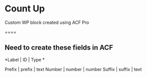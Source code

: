 # Count Up
Custom WP block created using ACF Pro

====

## Need to create these fields in ACF

*Label | ID | Type *

Prefix | prefix | text
Number | number | number
Suffix | suffix | text
